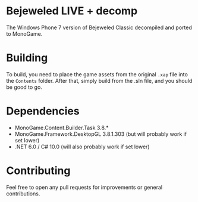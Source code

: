 # Bejeweled LIVE + decomp
The Windows Phone 7 version of Bejeweled Classic decompiled and ported to MonoGame.
# Building
To build, you need to place the game assets from the original `.xap` file into the `Contents` folder.
After that, simply build from the .sln file, and you should be good to go.
# Dependencies
- MonoGame.Content.Builder.Task 3.8.*
- MonoGame.Framework.DesktopGL 3.8.1.303 (but will probably work if set lower)
- .NET 6.0 / C# 10.0 (will also probably work if set lower)
# Contributing
Feel free to open any pull requests for improvements or general contributions.